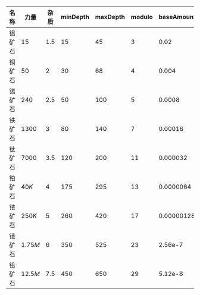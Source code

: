 | 名称  | 力量  | 杂质  | minDepth | maxDepth | modulo | baseAmount | amountMult |
| --- | --- | --- | -------- | -------- | ------ | ---------- | ---------- |
| 铝矿石 | 15 | 1.5 | 15 | 45 | 3 | 0.02 | 1.05 |
| 铜矿石 | 50 | 2 | 30 | 68 | 4 | 0.004 | 1.05 |
| 锡矿石 | 240 | 2.5 | 50 | 100 | 5 | 0.0008 | 1.05 |
| 铁矿石 | 1300 | 3 | 80 | 140 | 7 | 0.00016 | 1.05 |
| 钛矿石 | 7000 | 3.5 | 120 | 200 | 11 | 0.000032 | 1.05 |
| 铂矿石 | $40K$ | 4 | 175 | 295 | 13 | 0.0000064 | 1.05 |
| 铱矿石 | $250K$ | 5 | 260 | 420 | 17 | 0.00000128 | 1.05 |
| 锇矿石 | $1.75M$ | 6 | 350 | 525 | 23 | 2.56e-7 | 1.05 |
| 铅矿石 | $12.5M$ | 7.5 | 450 | 650 | 29 | 5.12e-8 | 1.05 |
